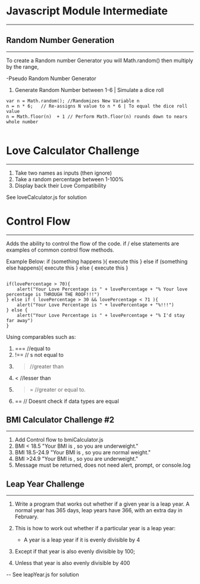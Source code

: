 # Javascript Module Intermediate
---


## Random Number Generation
---

To create a Random number Generator you will Math.random() then multiply by the range, 

-Pseudo Random Number Generator  

1. Generate Random Number between 1-6 | Simulate a dice roll

``` 
var n = Math.random(); //Randomizes New Variable n
n = n * 6;   // Re-assigns N value to n * 6 | To equal the dice roll value
n = Math.floor(n)  + 1 // Perform Math.floor(n) rounds down to nears whole number 


```  

# Love Calculator Challenge
---

1. Take two names as inputs (then ignore)
2. Take a random percentage between 1-100%
3. Display back their Love Compatibility

See loveCalculator.js for solution


# Control Flow
---

Adds the ability to control the flow of the code. if / else statements are examples of common control flow methods.

Example Below: if (something happens ){
    execute this
} else if (something else happens){
    execute this
} else {
    execute this
}

```

if(lovePercentage > 70){
    alert("Your Love Percentage is " + lovePercentage + "% Your love percentage is THROUGH THE ROOF!!!")
} else if ( lovePercentage > 30 && lovePercentage < 71 ){
    alert("Your Love Percentage is " + lovePercentage + "%!!!")
} else {
    alert("Your Love Percentage is " + lovePercentage + "% I'd stay far away")
}

```



Using comparables such as:

1. ===   //equal to
2. !==  // s not equal to
3. >  //greater than
4. < //lesser than
5. >=  //greater or equal to.
6. == // Doesnt check if data types are equal



## BMI Calculator Challenge #2
---

1. Add Control flow to bmiCalculator.js
2. BMI < 18.5 "Your BMI is <bmi>, so you are underweight."
3. BMI 18.5-24.9  "Your BMI is <bmi>, so you are normal weight."
4. BMI >24.9 "Your BMI is <bmi>, so you are underweight."
5. Message must be returned, does not need alert, prompt, or console.log


## Leap Year Challenge
---
1. Write a program that works out whether if a given year is a leap year. A normal year has 365 days, leap years have 366, with an extra day in February.

2. This is how to work out whether if a particular year is a leap year:
    - A year is a leap year if it is evenly divisible by 4

3. Except if that year is also evenly divisible by 100;
4. Unless that year is also evenly divisible by 400

-- See leapYear.js for solution

